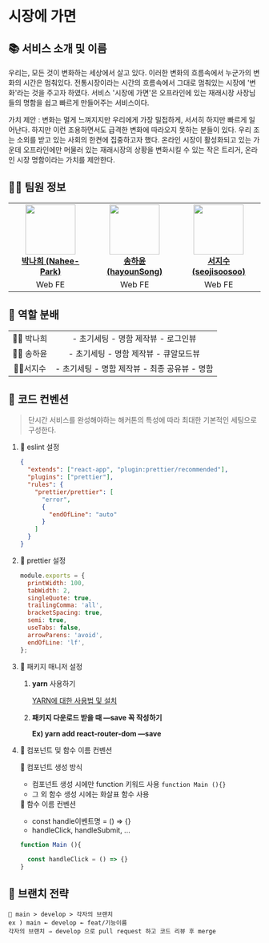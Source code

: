 # 시장에 가면

## 📚 서비스 소개 및 이름

우리는, 모든 것이 변화하는 세상에서 살고 있다. 이러한 변화의 흐름속에서 누군가의 변화의 시간은 멈춰있다. 전통시장이라는 시간의 흐름속에서 그대로 멈춰있는 시장에 '변화'라는 것을 주고자 하였다. 서비스 '시장에 가면'은 오프라인에 있는 재래시장 사장님들의 명함을 쉽고 빠르게 만들어주는 서비스이다.

가치 제안 : 변화는 멀게 느껴지지만 우리에게 가장 밀접하게, 서서히 하지만 빠르게 일어난다. 하지만 이런 조용하면서도 급격한 변화에 따라오지 못하는 분들이 있다. 우리 조는 소외를 받고 있는 사회의 한켠에 집중하고자 했다. 온라인 시장이 활성화되고 있는 가운데 오프라인에만 머물러 있는 재래시장의 상황을 변화시킬 수 있는 작은 트리거, 온라인 시장 명함이라는 가치를 제안한다.


## 👨‍💻 팀원 정보
<table>
    <tr align="center">
        <td style="min-width: 150px;">
            <a href="https://github.com/Nahee-Park">
              <img src="https://github.com/Nahee-Park.png" width="100">
              <br />
              <b>박나희 (Nahee-Park)</b>
            </a> 
        </td>
        <td style="min-width: 150px;">
            <a href="https://github.com/hayounSong">
              <img src="https://github.com/hayounSong.png" width="100">
              <br />
              <b>송하윤 (hayounSong)</b>
            </a>
        </td>
        <td style="min-width: 150px;">
            <a href="https://github.com/seojisoosoo">
              <img src="https://github.com/seojisoosoo.png" width="100">
              <br />
              <b>서지수 (seojisoosoo)</b>
            </a> 
        </td>
    </tr>
    <tr align="center">
        <td>
            Web FE
        </td>
        <td>
            Web FE
        </td>
        <td>
            Web FE
        </td>
    </tr>
</table>

## 🤝 역할 분배

<table>
    <tr align="center">
        <td>
            👩‍💻 박나희
        </td>
        <td>
        - 초기세팅
        - 명함 제작뷰
        - 로그인뷰
        </td>
    </tr>
    <tr align="center">
        <td>
            👨‍💻 송하윤 
        </td>
        <td>
        - 초기세팅 
        - 명함 제작뷰 
        - 큐알모드뷰
        </td>
    </tr>
    <tr align="center">
        <td>
             👩‍💻서지수 
        </td>
        <td>
        - 초기세팅
        - 명함 제작뷰
        - 최종 공유뷰
        - 명함 
        </td>
    </tr>
</table>


## 🤙 코드 컨벤션
> 단시간 서비스를 완성해야하는 해커톤의 특성에 따라 최대한 기본적인 세팅으로 구성한다.
1. 💯 eslint 설정
    
    ```json
    {
      "extends": ["react-app", "plugin:prettier/recommended"],
      "plugins": ["prettier"],
      "rules": {
        "prettier/prettier": [
          "error",
          {
            "endOfLine": "auto"
          }
        ]
      }
    }
    ```
    
2. 🌸 prettier 설정
    
    ```jsx
    module.exports = {
      printWidth: 100,
      tabWidth: 2,
      singleQuote: true,
      trailingComma: 'all',
      bracketSpacing: true,
      semi: true,
      useTabs: false,
      arrowParens: 'avoid',
      endOfLine: 'lf',
    };
    ```
    
3. 👻 패키지 매니저 설정
    1. **yarn** 사용하기
        
        [YARN에 대한 사용법 및 설치](https://velog.io/@ddusi/Linux-4)
        
    2. **패키지 다운로드 받을 때 —save 꼭 작성하기**
        
        **Ex) yarn add react-router-dom —save**
        
    
4. 🍞 컴포넌트 및 함수 이름 컨벤션
    
    <aside>
    🐥  컴포넌트 생성 방식
    
    - 컴포넌트 생성 시에만 function 키워드 사용 `function Main (){}`
    - 그 외 함수 생성 시에는 화살표 함수 사용
    </aside>
    
    <aside>
    🐳   함수 이름 컨벤션
    
    - const handle이벤트명 = () ⇒ {}
    - handleClick, handleSubmit, ...
    </aside>
    
    ```jsx
    function Main (){
      
      const handleClick = () => {}
    } 
    ```
    
## 🌳 브랜치 전략
    💫 main > develop > 각자의 브랜치
    ex ) main ← develop ← feat/기능이름  
    각자의 브랜치 ⇒ develop 으로 pull request 하고 코드 리뷰 후 merge
    
 

